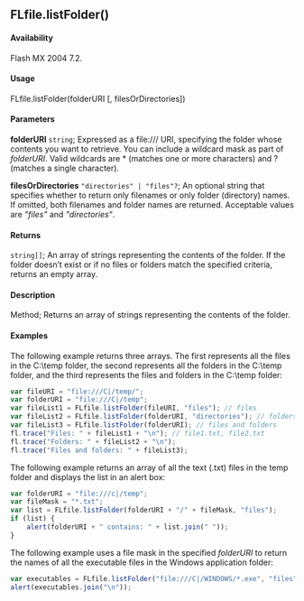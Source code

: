 ## FLfile.listFolder()

#### Availability

Flash MX 2004 7.2.

#### Usage

FLfile.listFolder(folderURI \[, filesOrDirectories\])

#### Parameters

**folderURI** `string`; Expressed as a file:/// URI, specifying the folder whose contents you want to retrieve. You can include a wildcard mask as part of *folderURI*. Valid wildcards are \* (matches one or more characters) and ? (matches a single character).

**filesOrDirectories** `"directories" | "files"?`; An optional string that specifies whether to return only filenames or only folder (directory) names. If omitted, both filenames and folder names are returned. Acceptable values are *"files"* and *"directories"*.

#### Returns

`string[]`; An array of strings representing the contents of the folder. If the folder doesn’t exist or if no files or folders match the specified criteria, returns an empty array.

#### Description

Method; Returns an array of strings representing the contents of the folder.

#### Examples

The following example returns three arrays. The first represents all the files in the C:\temp folder, the second represents all the folders in the C:\temp folder, and the third represents the files and folders in the C:\temp folder:

```javascript
var fileURI = "file:///C|/temp/";
var folderURI = "file:///C|/temp";
var fileList1 = FLfile.listFolder(fileURI, "files"); // files
var fileList2 = FLfile.listFolder(folderURI, "directories"); // folders
var fileList3 = FLfile.listFolder(folderURI); // files and folders
fl.trace("Files: " + fileList1 + "\n"); // file1.txt, file2.txt
fl.trace("Folders: " + fileList2 + "\n");
fl.trace("Files and folders: " + fileList3);
```

The following example returns an array of all the text (.txt) files in the temp folder and displays the list in an alert box:

```javascript
var folderURI = "file:///c|/temp";
var fileMask = "*.txt";
var list = FLfile.listFolder(folderURI + "/" + fileMask, "files");
if (list) {
    alert(folderURI + " contains: " + list.join(" "));
}
```

The following example uses a file mask in the specified *folderURI* to return the names of all the executable files in the Windows application folder:

```javascript
var executables = FLfile.listFolder("file:///C|/WINDOWS/*.exe", "files");
alert(executables.join("\n"));
```

